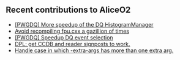 ## Recent contributions to AliceO2
- [[PWGDQ] More speedup of the DQ HistogramManager](https://github.com/AliceO2Group/O2Physics/pull/13105)
- [Avoid recompiling fpu.cxx a gazillion of times](https://github.com/AliceO2Group/AliceO2/pull/14686)
- [[PWGDQ] Speedup DQ event selection](https://github.com/AliceO2Group/O2Physics/pull/13043)
- [DPL: get CCDB and reader signposts to work.](https://github.com/AliceO2Group/AliceO2/pull/14678)
- [Handle case in which -extra-args has more than one extra arg.](https://github.com/AliceO2Group/O2CodeChecker/pull/46)
